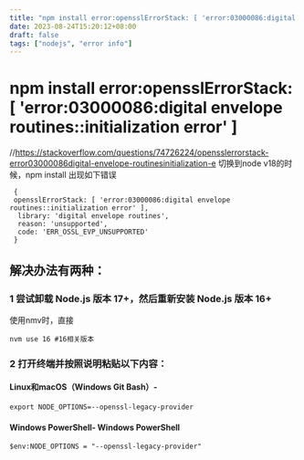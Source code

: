 ```yaml
---
title: "npm install error:opensslErrorStack: [ 'error:03000086:digital envelope routines::initialization error' ]"
date: 2023-08-24T15:20:12+08:00
draft: false
tags: ["nodejs", "error info"]
---
```

# npm install error:opensslErrorStack: [ 'error:03000086:digital envelope routines::initialization error' ]

//https://stackoverflow.com/questions/74726224/opensslerrorstack-error03000086digital-envelope-routinesinitialization-e
切换到node v18的时候，npm install 出现如下错误
```
 {
 opensslErrorStack: [ 'error:03000086:digital envelope routines::initialization error' ],
  library: 'digital envelope routines',
  reason: 'unsupported',
  code: 'ERR_OSSL_EVP_UNSUPPORTED'
 }
```
## 解决办法有两种：
### 1 尝试卸载 Node.js 版本 17+，然后重新安装 Node.js 版本 16+
使用nmv时，直接
```
nvm use 16 #16相关版本
```
### 2 打开终端并按照说明粘贴以下内容：
#### Linux和macOS（Windows Git Bash）-
```
export NODE_OPTIONS=--openssl-legacy-provider
```
#### Windows PowerShell- Windows PowerShell
```
$env:NODE_OPTIONS = "--openssl-legacy-provider"
```
